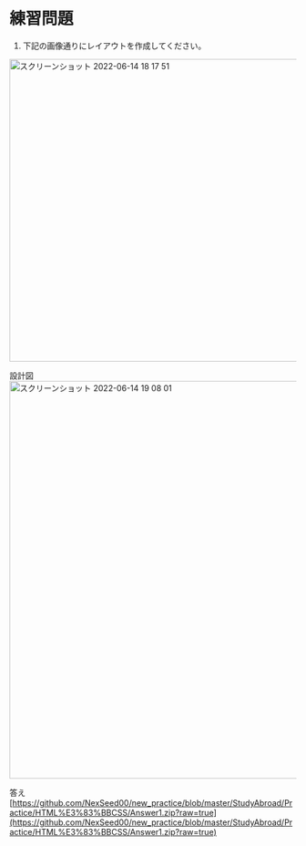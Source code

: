 # 練習問題

1. 下記の画像通りにレイアウトを作成してください。

<img width="531" alt="スクリーンショット 2022-06-14 18 17 51" src="https://user-images.githubusercontent.com/75789463/173565935-a1a28949-74cc-43eb-84b2-9f93a3dd2536.png">

<span>設計図<span>
<img width="698" alt="スクリーンショット 2022-06-14 19 08 01" src="https://user-images.githubusercontent.com/75789463/173565470-ebb139d8-2e2a-43f4-906c-eaac35bd993c.png">

<span>答え<span>
[https://github.com/NexSeed00/new_practice/blob/master/StudyAbroad/Practice/HTML%E3%83%BBCSS/Answer1.zip?raw=true](https://github.com/NexSeed00/new_practice/blob/master/StudyAbroad/Practice/HTML%E3%83%BBCSS/Answer1.zip?raw=true)
